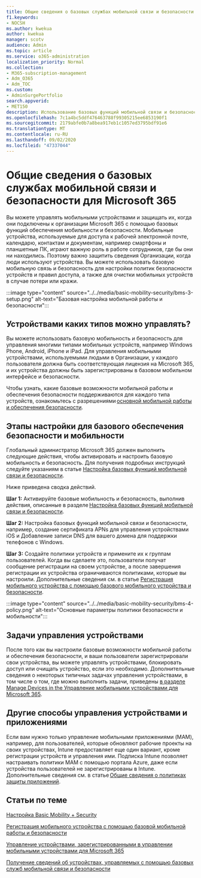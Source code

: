 ```yaml
---
title: Общие сведения о базовых службах мобильной связи и безопасности для Microsoft 365
f1.keywords:
- NOCSH
ms.author: kwekua
author: kwekua
manager: scotv
audience: Admin
ms.topic: article
ms.service: o365-administration
localization_priority: Normal
ms.collection:
- M365-subscription-management
- Adm_O365
- Adm_TOC
ms.custom:
- AdminSurgePortfolio
search.appverid:
- MET150
description: Использование базовых функций мобильной связи и безопасности для настройки политик безопасности устройств и правил доступа.
ms.openlocfilehash: 7c1a4bc5ddf476463788f99305215ee6853190f1
ms.sourcegitcommit: 2179abfe0b7a8bea917eb1c1057ed3795bdf91e6
ms.translationtype: MT
ms.contentlocale: ru-RU
ms.lasthandoff: 09/02/2020
ms.locfileid: "47337044"
---
```

# <a name="overview-of-basic-mobility-and-security-for-microsoft-365"></a>Общие сведения о базовых службах мобильной связи и безопасности для Microsoft 365

Вы можете управлять мобильными устройствами и защищать их, когда они подключены к организации Microsoft 365 с помощью базовых функций обеспечения мобильности и безопасности. Мобильные устройства, используемые для доступа к рабочей электронной почте, календарю, контактам и документам, например смартфоны и планшетные ПК, играют важную роль в работе сотрудников, где бы они ни находились. Поэтому важно защитить сведения Организации, когда люди используют устройства. Вы можете использовать базовую мобильную связь и безопасность для настройки политик безопасности устройств и правил доступа, а также для очистки мобильных устройств в случае потери или кражи.

:::image type="content" source="../../media/basic-mobility-security/bms-3-setup.png" alt-text="Базовая настройка мобильной работы и безопасности":::

## <a name="what-types-of-devices-can-you-manage"></a>Устройствами каких типов можно управлять?

Вы можете использовать базовую мобильность и безопасность для управления многими типами мобильных устройств, например Windows Phone, Android, iPhone и iPad. Для управления мобильными устройствами, используемыми людьми в Организации, у каждого пользователя должна быть соответствующая лицензия на Microsoft 365, и их устройства должны быть зарегистрированы в базовом мобильном интерфейсе и безопасности.

Чтобы узнать, какие базовые возможности мобильной работы и обеспечения безопасности поддерживаются для каждого типа устройств, ознакомьтесь с разрешениями [основной мобильной работы и обеспечения безопасности](capabilities-of-basic-mobility-and-secruity.md).

## <a name="setup-steps-for-basic-mobility-and-security"></a>Этапы настройки для базового обеспечения безопасности и мобильности

Глобальный администратор Microsoft 365 должен выполнить следующие действия, чтобы активировать и настроить базовую мобильность и безопасность. Для получения подробных инструкций следуйте указаниям в статье [Настройка базовых функций мобильной связи и безопасности](set-up-basic-mobility-and-security.md). 

Ниже приведена сводка действий.

**Шаг 1:** Активируйте базовые мобильность и безопасность, выполнив действия, описанные в разделе [Настройка базовых функций мобильной связи и безопасности](set-up-basic-mobility-and-security.md).

**Шаг 2:** Настройка базовых функций мобильной связи и безопасности, например, создание сертификата APNs для управления устройствами iOS и Добавление записи DNS для вашего домена для поддержки телефонов с Windows.

**Шаг 3:** Создайте политики устройств и примените их к группам пользователей. Когда вы сделаете это, пользователи получат сообщение регистрации на своем устройстве, а после завершения регистрации их устройства ограничиваются политиками, которые вы настроили. Дополнительные сведения см. в статье [Регистрация мобильного устройства с помощью базового мобильного устройства и безопасности](enroll-your-mobile-device-using-basic-mobility-and-security.md). 

:::image type="content" source="../../media/basic-mobility-security/bms-4-policy.png" alt-text="Основные параметры политики безопасности и мобильности":::

## <a name="device-management-tasks"></a>Задачи управления устройствами

После того как вы настроили базовые возможности мобильной работы и обеспечения безопасности, и ваши пользователи зарегистрировали свои устройства, вы можете управлять устройствами, блокировать доступ или очищать устройство, если это необходимо. Дополнительные сведения о некоторых типичных задачах управления устройствами, в том числе о том, где можно выполнить задачи, приведены [в разделе Manage Devices in the Управление мобильными устройствами для Microsoft 365](manage-devices-enrolled-in-mdm-in-microsoft-365.md).

## <a name="other-ways-to-manage-devices-and-apps"></a>Другие способы управления устройствами и приложениями

Если вам нужно только управление мобильными приложениями (MAM), например, для пользователей, которые обновляют рабочие проекты на своих устройствах, Intune предоставляет еще один вариант, кроме регистрации устройств и управления ими. Подписка Intune позволяет настраивать политики MAM с помощью портала Azure, даже если устройства пользователей не зарегистрированы в Intune. Дополнительные сведения см. в статье [Общие сведения о политиках защиты приложений](https://go.microsoft.com/fwlink/?LinkId=2132517).

## <a name="related-topics"></a>Статьи по теме

[Настройка Basic Mobility + Security](set-up-basic-mobility-and-security.md)

[Регистрация мобильного устройства с помощью базовой мобильной работы и безопасности](enroll-your-mobile-device-using-basic-mobility-and-security.md)

[Управление устройствами, зарегистрированными в управлении мобильными устройствами для Microsoft 365](manage-devices-enrolled-in-mdm-in-microsoft-365.md)

[Получение сведений об устройствах, управляемых с помощью базовых служб мобильной связи и безопасности](get-details-about-basic-mobility-and-security-managed-devices.md)